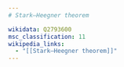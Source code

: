 ```yaml
---
# Stark–Heegner theorem

wikidata: Q2793600
msc_classification: 11
wikipedia_links:
  - "[[Stark–Heegner theorem]]"
---
```

